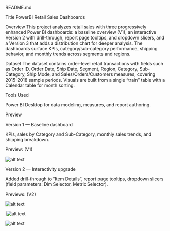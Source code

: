 README.md

Title
PowerBI Retail Sales Dashboards

Overview
This project analyzes retail sales with three progressively enhanced Power BI dashboards: a baseline overview (V1), an interactive Version 2 with drill-through, report page tooltips, and dropdown slicers, and a Version 3 that adds a distribution chart for deeper analysis. The dashboards surface KPIs, category/sub-category performance, shipping behavior, and monthly trends across segments and regions.

Dataset
The dataset contains order-level retail transactions with fields such as Order ID, Order Date, Ship Date, Segment, Region, Category, Sub-Category, Ship Mode, and Sales/Orders/Customers measures, covering 2015–2018 sample periods. Visuals are built from a single “train” table with a Calendar table for month sorting.

Tools Used

Power BI Desktop for data modeling, measures, and report authoring.

Preview

Version 1 — Baseline dashboard

KPIs, sales by Category and Sub-Category, monthly sales trends, and shipping breakdown.

Preview: (V1)

![alt text](image.png)

Version 2 — Interactivity upgrade

Added drill-through to “Item Details”, report page tooltips, dropdown slicers (field parameters: Dim Selector, Metric Selector).

Previews: (V2)

![alt text](image-1.png)

i![alt text](image-2.png)

![alt text](image-3.png)

